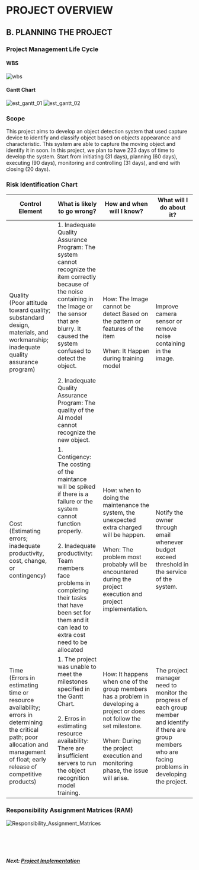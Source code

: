 # PROJECT OVERVIEW

## B. PLANNING THE PROJECT

### Project Management Life Cycle
#### WBS
![wbs](Assets/wbs.png)

#### Gantt Chart

![est_gantt_01](Assets/est_gantt_01.png)
![est_gantt_02](Assets/est_gantt_02.png)

### Scope
This project aims to develop an object detection system that used capture device to identify and classify object based on objects appearance and characteristic. This system are able to capture the moving object and identify it in soon. In this project, we plan to have 223 days of time to develop the system. Start from initiating (31 days), planning (60 days), executing (90 days), monitoring and controlling (31 days), and end with closing (20 days). 

### Risk Identification Chart


| Control Element | What is likely to go wrong? | How and when will I know? | What will I do about it? |
|-----|----|-------|-----|
|Quality <br> (Poor attitude toward quality; substandard design, materials, and workmanship; inadequate quality assurance program)|1. Inadequate Quality Assurance Program: The system cannot recognize the item correctly because of the noise containing in the Image or the sensor that are blurry. It caused the system confused to detect the object. <br><br> 2. Inadequate Quality Assurance Program: The quality of the AI model cannot recognize the new object.|How: The Image cannot be detect Based on the pattern or features of the item <br> <br> When: It Happen during training model|Improve camera sensor or remove noise containing in the image.|
|Cost <br> (Estimating errors; inadequate productivity, cost, change, or contingency)|1. Contigency: The costing of the maintance will be spiked if there is a failure or the system cannot function properly. <br><br> 2. Inadequate productivity: Team members face problems in completing their tasks that have been set for them and  it can lead to extra cost need to be allocated |How: when to doing the maintenance the system, the unexpected extra charged will be happen.<br><br>When: The problem most probably will be encountered during the project execution and project implementation.|Notify the owner through email whenever budget exceed threshold in the service of the system.
|Time <br> (Errors in estimating time or resource availability; errors in determining the critical path; poor allocation and management of float; early release of competitive products) | 1. The project was unable to meet the milestones specified in the Gantt Chart. <br><br> 2. Erros in estimating resource availability: There are insufficient servers to run the object recognition model training. |How: It happens when one of the group members has a problem in developing a project or does not follow the set milestone. <br><br> When: During the project execution and monitoring phase, the issue will arise.| The project manager need to monitor the progress of each group member and identify if there are group members who are facing problems in developing the project.|


### Responsibility Assignment Matrices (RAM)
![Responsibility_Assignment_Matrices](https://user-images.githubusercontent.com/121591281/211421691-67c87b88-29a7-4191-a2b7-6b1c3fecb6ae.png)



<br><br><br>
##### Next: [Project Implementation ](C-Project_Implementation.md)
